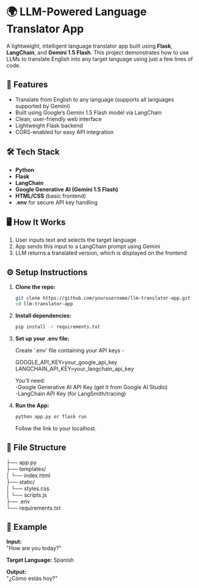 # 🌍 LLM-Powered Language Translator App

A lightweight, intelligent language translator app built using **Flask**, **LangChain**, and **Gemini 1.5 Flash**. This project demonstrates how to use LLMs to translate English into any target language using just a few lines of code.

## 🚀 Features

- Translate from English to any language (supports all languages supported by Gemini)
- Built using Google’s Gemini 1.5 Flash model via LangChain
- Clean, user-friendly web interface
- Lightweight Flask backend
- CORS-enabled for easy API integration

## 🛠️ Tech Stack

- **Python**
- **Flask**
- **LangChain**
- **Google Generative AI (Gemini 1.5 Flash)**
- **HTML/CSS** (basic frontend)
- **.env** for secure API key handling

## 🖥️ How It Works

1. User inputs text and selects the target language
2. App sends this input to a LangChain prompt using Gemini
3. LLM returns a translated version, which is displayed on the frontend

## ⚙️ Setup Instructions

1. **Clone the repo:**
   ```bash
   git clone https://github.com/yourusername/llm-translator-app.git
   cd llm-translator-app

2. **Install dependencies:**
    ```bash
    pip install -r requirements.txt

3. **Set up your .env file:**
   
    Create '.env' file containing your API keys -
   
     GOOGLE_API_KEY=your_google_api_key </br>
     LANGCHAIN_API_KEY=your_langchain_api_key 
   
    You'll need: </br>
    -Google Generative AI API Key (get it from Google AI Studio) </br>
    -LangChain API Key (for LangSmith/tracing)

5. **Run the App:**
   ```bash
   python app.py or flask run
   ```
   Follow the link to your localhost. 


 ## 📂 File Structure
├── app.py </br>
├── templates/ </br>
│      └── index.html </br>
├── static/ </br>
│      └── styles.css </br>
│      └── scripts.js </br>
├── .env </br>
└── requirements.txt </br>


## 🧠 Example 
**Input:**</br>
"How are you today?"

**Target Language:** Spanish

**Output:**</br>
"¿Cómo estás hoy?"
